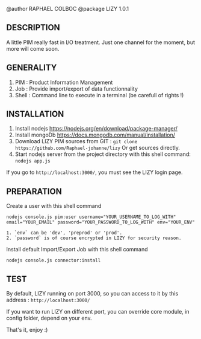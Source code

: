 @author RAPHAEL COLBOC
@package LIZY 1.0.1

DESCRIPTION
-----------

A little PIM really fast in I/O treatment. Just one channel for the moment, but more will come soon.

GENERALITY
-----------

1. PIM : Product Information Management
2. Job : Provide import/export of data functionnality
3. Shell : Command line to execute in a terminal (be carefull of rights !)

INSTALLATION
------------

1. Install nodejs https://nodejs.org/en/download/package-manager/
2. Install mongoDb https://docs.mongodb.com/manual/installation/
3. Download LIZY PIM sources from GIT : 
`git clone https://github.com/Raphael-johanne/lizy`
Or get sources directly.
4. Start nodejs server from the project directory with this shell command: `nodejs app.js`

If you go to `http://localhost:3000/`, you must see the LIZY login page.

PREPARATION 
------------

Create a user with this shell command

`nodejs console.js pim:user username="YOUR_USERNAME_TO_LOG_WITH" email="YOUR_EMAIL" password="YOUR_PASSWORD_TO_LOG_WITH" env="YOUR_ENV"`

	1. `env` can be 'dev', 'preprod' or 'prod'.
	2. `password` is of course encrypted in LIZY for security reason.

Install default Import/Export Job with this shell command

`nodejs console.js connector:install`

TEST
------------

By default, LIZY running on port 3000, so you can access to it by this address : `http://localhost:3000/`

If you want to run LIZY on different port, you can override core module, in config folder, depend on your env.

That's it, enjoy :)



